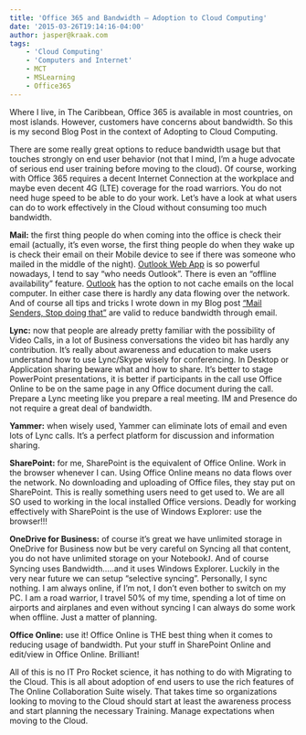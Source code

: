 ```yaml
---
title: 'Office 365 and Bandwidth – Adoption to Cloud Computing'
date: '2015-03-26T19:14:16-04:00'
author: jasper@kraak.com
tags:
    - 'Cloud Computing'
    - 'Computers and Internet'
    - MCT
    - MSLearning
    - Office365
---
```


Where I live, in The Caribbean, Office 365 is available in most countries, on most islands. However, customers have concerns about bandwidth. So this is my second Blog Post in the context of Adopting to Cloud Computing.

There are some really great options to reduce bandwidth usage but that touches strongly on end user behavior (not that I mind, I’m a huge advocate of serious end user training before moving to the cloud). Of course, working with Office 365 requires a decent Internet Connection at the workplace and maybe even decent 4G (LTE) coverage for the road warriors. You do not need huge speed to be able to do your work. Let’s have a look at what users can do to work effectively in the Cloud without consuming too much bandwidth.

**Mail:** the first thing people do when coming into the office is check their email (actually, it’s even worse, the first thing people do when they wake up is check their email on their Mobile device to see if there was someone who mailed in the middle of the night). <span style="text-decoration:underline">Outlook Web App</span> is so powerful nowadays, I tend to say “who needs Outlook”. There is even an “offline availability” feature. <span style="text-decoration:underline">Outlook</span> has the option to not cache emails on the local computer. In either case there is hardly any data flowing over the network. And of course all tips and tricks I wrote down in my Blog post [“Mail Senders, Stop doing that”](http://www.kraak.com/?p=1711) are valid to reduce bandwidth through email.

**Lync:** now that people are already pretty familiar with the possibility of Video Calls, in a lot of Business conversations the video bit has hardly any contribution. It’s really about awareness and education to make users understand how to use Lync/Skype wisely for conferencing. In Desktop or Application sharing beware what and how to share. It’s better to stage PowerPoint presentations, it is better if participants in the call use Office Online to be on the same page in any Office document during the call. Prepare a Lync meeting like you prepare a real meeting. IM and Presence do not require a great deal of bandwidth.

**Yammer:** when wisely used, Yammer can eliminate lots of email and even lots of Lync calls. It’s a perfect platform for discussion and information sharing.

**SharePoint:** for me, SharePoint is the equivalent of Office Online. Work in the browser whenever I can. Using Office Online means no data flows over the network. No downloading and uploading of Office files, they stay put on SharePoint. This is really something users need to get used to. We are all SO used to working in the local installed Office versions. Deadly for working effectively with SharePoint is the use of Windows Explorer: use the browser!!!

**OneDrive for Business:** of course it’s great we have unlimited storage in OneDrive for Business now but be very careful on Syncing all that content, you do not have unlimited storage on your Notebook<span style="font-family:Wingdings">J</span>. And of course Syncing uses Bandwidth…..and it uses Windows Explorer. Luckily in the very near future we can setup “selective syncing”. Personally, I sync nothing. I am always online, if I’m not, I don’t even bother to switch on my PC. I am a road warrior, I travel 50% of my time, spending a lot of time on airports and airplanes and even without syncing I can always do some work when offline. Just a matter of planning.

**Office Online:** use it! Office Online is THE best thing when it comes to reducing usage of bandwidth. Put your stuff in SharePoint Online and edit/view in Office Online. Brilliant!

All of this is no IT Pro Rocket science, it has nothing to do with Migrating to the Cloud. This is all about adoption of end users to use the rich features of The Online Collaboration Suite wisely. That takes time so organizations looking to moving to the Cloud should start at least the awareness process and start planning the necessary Training. Manage expectations when moving to the Cloud.
